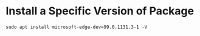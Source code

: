 # Install a Specific Version of Package

```
sudo apt install microsoft-edge-dev=99.0.1131.3-1 -V
```
